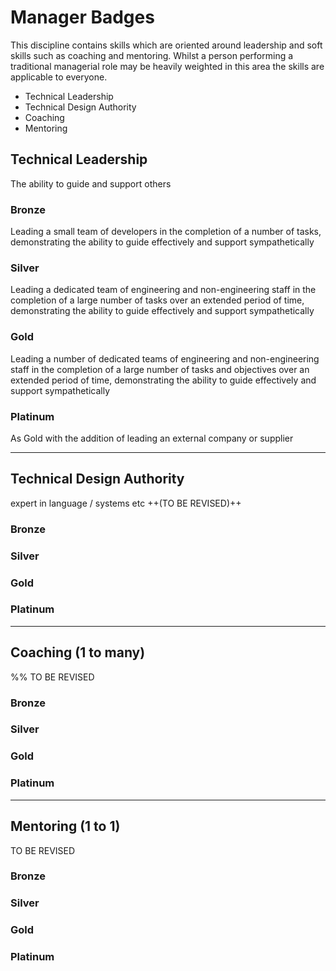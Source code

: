 # Manager Badges

This discipline contains skills which are oriented around leadership and soft skills such as coaching and mentoring.  Whilst a person performing a traditional managerial role may be heavily weighted in this area the skills are applicable to everyone.

- Technical Leadership
- Technical Design Authority
- Coaching
- Mentoring

## Technical Leadership
The ability to guide and support others
### Bronze
Leading a small team of developers in the completion of a number of tasks, demonstrating the ability to guide effectively and support sympathetically
### Silver
Leading a dedicated team of engineering and non-engineering staff in the completion of a large number of tasks over an extended period of time, demonstrating the ability to guide effectively and support sympathetically
### Gold
Leading a number of dedicated teams of engineering and non-engineering staff in the completion of a large number of tasks and objectives over an extended period of time, demonstrating the ability to guide effectively and support sympathetically
### Platinum
As Gold with the addition of leading an external company or supplier

----
## Technical Design Authority
expert in language / systems etc ++(TO BE REVISED)++
### Bronze
### Silver
### Gold
### Platinum

----
## Coaching (1 to many)
%% TO BE REVISED
### Bronze
### Silver
### Gold
### Platinum

----
## Mentoring (1 to 1)
TO BE REVISED
### Bronze
### Silver
### Gold
### Platinum
